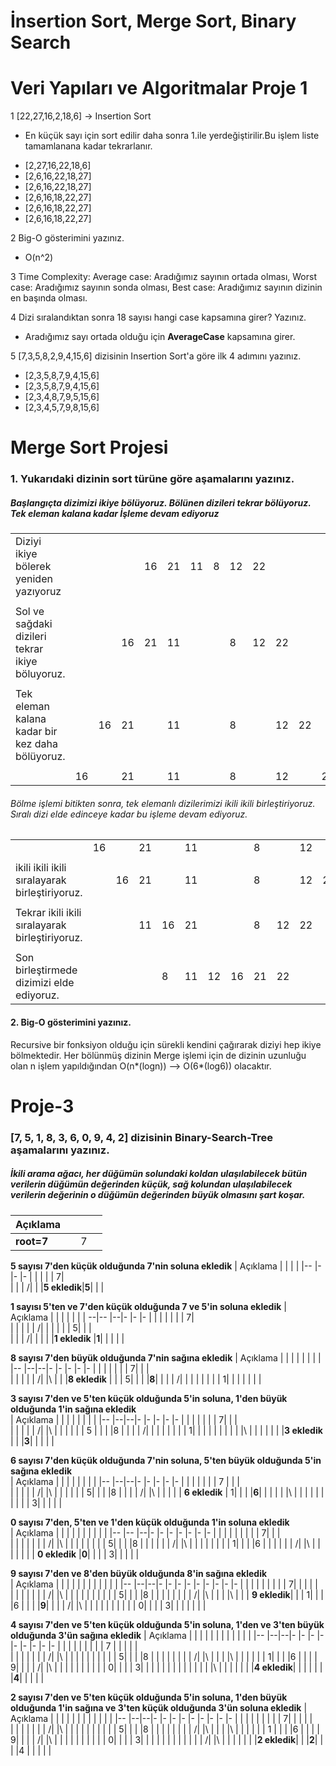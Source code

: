  # İnsertion Sort, Merge Sort, Binary Search  
 
 # Veri Yapıları ve Algoritmalar Proje 1

 1 [22,27,16,2,18,6] -> Insertion Sort

 - En küçük sayı için sort edilir daha sonra 1.ile yerdeğiştirilir.Bu işlem liste tamamlanana kadar tekrarlanır.

 * [2,27,16,22,18,6] 
 * [2,6,16,22,18,27] 
 * [2,6,16,22,18,27]  
 * [2,6,16,18,22,27] 
 * [2,6,16,18,22,27]  
 * [2,6,16,18,22,27] 

 2 Big-O gösterimini yazınız.

 * O(n^2)

 3 Time Complexity: 
 Average case: Aradığımız sayının ortada olması,
 Worst case: Aradığımız sayının sonda olması, 
 Best case: Aradığımız sayının dizinin en başında olması.

 4 Dizi sıralandıktan sonra 18 sayısı hangi case kapsamına girer? Yazınız.
 * Aradığımız sayı ortada olduğu için **AverageCase** kapsamına girer.
 
 5 [7,3,5,8,2,9,4,15,6] dizisinin Insertion Sort'a göre ilk 4 adımını yazınız.

 * [2,3,5,8,7,9,4,15,6] 
 * [2,3,5,8,7,9,4,15,6] 
 * [2,3,4,8,7,9,5,15,6] 
 * [2,3,4,5,7,9,8,15,6] 

# Merge Sort Projesi
### 1. Yukarıdaki dizinin sort türüne göre aşamalarını yazınız.
##### Başlangıçta dizimizi ikiye bölüyoruz. Bölünen dizileri tekrar bölüyoruz. Tek eleman kalana kadar İşleme devam ediyoruz
|                                                 |  |  |  |  |  |  |  |  |  |  |  |  |
|-----------------------------------------------  |- |- |- |- |- |- |- |- |- |- |- |- |
|Diziyi ikiye bölerek yeniden yazıyoruz           |  |  |  |16|21|11|8 |12|22|  |  |  |
|                                                 |  |  |  |  |  |  |  |  |  |  |  |  |
|Sol ve sağdaki dizileri tekrar ikiye böluyoruz.  |  |  |16|21|11|  |  |8 |12|22|  |  |
|                                                 |  |  |  |  |  |  |  |  |  |  |  |  |
|Tek eleman kalana kadar bir kez daha bölüyoruz.  |  |16|21|  |11|  |  |8 |  |12|22|  |
|                                                 |  |  |  |  |  |  |  |  |  |  |  |  |
|                                                 |16|  |21|  |11|  |  |8 |  |12|  |22|
######  Bölme işlemi bitikten sonra, tek elemanlı dizilerimizi ikili ikili birleştiriyoruz. Sıralı dizi elde edinceye kadar bu işleme devam ediyoruz.

|                                                |  |  |  |  |  |  |  |  |  |  |  |  |
|----------------------------------------------- |- |- |- |- |- |- |- |- |- |- |- |- |
|                                                |16|  |21|  |11|  |  |8 |  |12|  |22|
|                                                |  |  |  |  |  |  |  |  |  |  |  |  |
|ikili ikili ikili sıralayarak birleştiriyoruz.  |  |16|21|  |11|  |  |8 |  |12|22|  |
|                                                |  |  |  |  |  |  |  |  |  |  |  |  |
|Tekrar ikili ikili sıralayarak birleştiriyoruz. |  |  |11|16|21|  |  |8 |12|22|  |  |
|                                                |  |  |  |  |  |  |  |  |  |  |  |  |
|Son birleştirmede dizimizi elde ediyoruz.       |  |  |  |8 |11|12|16|21|22|  |  |  |

#### 2. Big-O gösterimini yazınız.
Recursive bir fonksiyon olduğu için sürekli kendini çağırarak diziyi hep ikiye bölmektedir. Her bölünmüş dizinin Merge işlemi için de dizinin uzunluğu olan n işlem yapıldığından O(n*(logn)) --> O(6*(log6)) olacaktır.

# Proje-3
### [7, 5, 1, 8, 3, 6, 0, 9, 4, 2] dizisinin Binary-Search-Tree aşamalarını yazınız.
##### İkili arama ağacı, her düğümün solundaki koldan ulaşılabilecek bütün verilerin düğümün değerinden küçük, sağ kolundan ulaşılabilecek verilerin değerinin o düğümün değerinden büyük olmasını şart koşar.

|     Açıklama    |  |  |  |
|--               |- |- |- |
|**root=7**       |  | 7|  |



**5 sayısı 7'den küçük olduğunda 7'nin soluna ekledik**
|   Açıklama  |     |  |  |
|--           |-    |- |- |
|             |     |  | 7|  
|             |     | /|  | 
|**5 ekledik**|**5**|  |  | 


**1 sayısı 5'ten ve 7'den küçük olduğunda 7 ve 5'in soluna ekledik** 
|     Açıklama  |     |  |  |  |  |
|             --|--   |--|- |- |- |
|               |     |  |  |  | 7|  
|               |     |  |  | /|  | 
|               |     |  | 5|  |  |  
|               |     | /|  |  |  | 
|**1 ekledik**  |**1**|  |  |  |  |

**8 sayısı 7'den büyük olduğunda 7'nin sağına ekledik** 
| Açıklama      |  |  |  |  |  |  |     |
|--             |--|--|- |- |- |- |-    |
|               |  |  |  |  | 7|  |     |  
|               |  |  |  | /|  |\ |     | 
|**8 ekledik**  |  |  | 5|  |  |  |**8**| 
|               |  | /|  |  |  |  |     | 
|               | 1|  |  |  |  |  |     |

**3 sayısı  7'den ve 5'ten küçük  olduğunda 5'in soluna, 1'den büyük olduğunda 1'in sağına ekledik**  
|  Açıklama     |  |  |     |  |  |  |  |
|--             |--|--|-    |- |- |- |- |
|               |  |  |     |  | 7|  |  |  
|               |  |  |     | /|  |\ |  | 
|               |  |  | 5   |  |  |  |8 | 
|               |  | /|     |  |  |  |  | 
|               | 1|  |     |  |  |  |  |
|               |  |\ |     |  |  |  |  |
|**3 ekledik**  |  |  |**3**|  |  |  |  |

**6 sayısı 7'den küçük  olduğunda 7'nin soluna, 5'ten büyük olduğunda 5'in sağına ekledik**  
| Açıklama      |  |  |  |  |     |  |  |
|--             |--|--|- |- |-    |- |- |
|               |  |  |  |  | 7   |  |  |  
|               |  |  |  | /|     |\ |  | 
|               |  |  | 5|  |     |  |8 | 
|               |  | /|  |\ |     |  |  | 
| **6 ekledik** | 1|  |  |  |**6**|  |  |
|               |  |\ |  |  |     |  |  |
|               |  |  | 3|  |     |  |  |

**0 sayısı  7'den, 5'ten ve 1'den küçük  olduğunda 1'in soluna ekledik**  
| Açıklama       |     |  |  |  |  |  |  |  |  |
|--              |--   |--|- |- |- |- |- |- |- |
|                |     |  |  |  |  |  | 7|  |  |  
|                |     |  |  |  |  | /|  |\ |  | 
|                |     |  |  |  | 5|  |  |  |8 | 
|                |     |  |  | /|  |\ |  |  |  |
|                |     |  | 1|  |  |  |6 |  |  |
|                |     | /|  |\ |  |  |  |  |  |
| **0 ekledik**  |**0**|  |  |  | 3|  |  |  |  |

**9 sayısı  7'den ve 8'den büyük olduğunda  8'in sağına ekledik**  
| Açıklama     |  |  |  |  |  |  |  |  |  |  |     |
|--            |--|--|- |- |- |- |- |- |- |- |-    |
|              |  |  |  |  |  |  | 7|  |  |  |     |  
|              |  |  |  |  |  | /|  |\ |  |  |     | 
|              |  |  |  |  | 5|  |  |  |8 |  |     | 
|              |  |  |  | /|  |\ |  |  |  |\ |     | 
| **9 ekledik**|  |  | 1|  |  |  |6 |  |  |  |**9**|
|              |  | /|  |\ |  |  |  |  |  |  |     |
|              | 0|  |  |  | 3|  |  |  |  |  |     |


**4 sayısı  7'den ve 5'ten küçük olduğunda 5'in soluna, 1'den ve 3'ten büyük olduğunda 3'ün sağına ekledik** 
| Açıklama    |  |  |  |  |  |  |     |  |  |  |  |
|--           |--|--|- |- |- |- |-    |- |- |- |- |
|             |  |  |  |  |  |  | 7   |  |  |  |  |  
|             |  |  |  |  |  | /|     |\ |  |  |  | 
|             |  |  |  |  | 5|  |     |  |8 |  |  | 
|             |  |  |  | /|  |\ |     |  |  |\ |  |
|             |  |  | 1|  |  |  |6    |  |  |  | 9|
|             |  | /|  |\ |  |  |     |  |  |  |  |
|             | 0|  |  |  | 3|  |     |  |  |  |  |
|             |  |  |  |  |  |\ |     |  |  |  |  |
|**4 ekledik**|  |  |  |  |  |  |**4**|  |  |  |  |

**2 sayısı  7'den ve 5'ten küçük olduğunda 5'in soluna, 1'den büyük olduğunda 1'in sağına ve 3'ten küçük olduğunda 3'ün soluna ekledik** 
| Açıklama    |  |  |     |  |  |  |  |  |  |  |  |
|--           |--|--|-    |- |- |- |- |- |- |- |- |
|             |  |  |     |  |  |  | 7|  |  |  |  |  
|             |  |  |     |  |  | /|  |\ |  |  |  | 
|             |  |  |     |  | 5|  |  |  |8 |  |  | 
|             |  |  |     | /|  |\ |  |  |  |\ |  | 
|             |  |  | 1   |  |  |  |6 |  |  |  | 9|
|             |  | /|     |\ |  |  |  |  |  |  |  |
|             | 0|  |     |  | 3|  |  |  |  |  |  |
|             |  |  |     | /|  |\ |  |  |  |  |  |
|**2 ekledik**|  |  |**2**|  |  |  |4 |  |  |  |  |